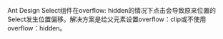Ant Design Select组件在overflow: hidden的情况下点击会导致原来位置的Select发生位置偏移。解决方案是给父元素设置overflow：clip或不使用overflow：hidden。
